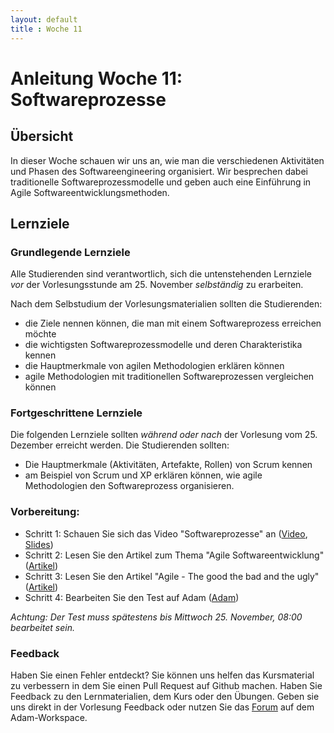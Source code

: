 ```yaml
---
layout: default
title : Woche 11
---
```

# Anleitung Woche 11: Softwareprozesse

## Übersicht

In dieser Woche schauen wir uns an, wie man die verschiedenen Aktivitäten und Phasen
des Softwareengineering organisiert. Wir besprechen dabei traditionelle Softwareprozessmodelle
und geben auch eine Einführung in Agile Softwareentwicklungsmethoden.

## Lernziele

### Grundlegende Lernziele

Alle Studierenden sind verantwortlich, sich die untenstehenden Lernziele *vor* der Vorlesungsstunde am 25. November *selbständig* zu erarbeiten.

Nach dem Selbstudium der Vorlesungsmaterialien sollten die Studierenden:
- die Ziele nennen können, die man mit einem Softwareprozess erreichen möchte
- die wichtigsten Softwareprozessmodelle und deren Charakteristika kennen
- die Hauptmerkmale von agilen Methodologien erklären können
- agile Methodologien mit traditionellen Softwareprozessen vergleichen können


### Fortgeschrittene Lernziele
Die folgenden Lernziele sollten *während oder nach* der Vorlesung vom 25. Dezember erreicht werden. Die Studierenden sollten:
- Die Hauptmerkmale (Aktivitäten, Artefakte, Rollen) von Scrum kennen
- am Beispiel von Scrum und XP erklären können, wie agile Methodologien den Softwareprozess organisieren.

### Vorbereitung:

* Schritt 1: Schauen Sie sich das Video "Softwareprozesse" an  ([Video](https://tube.switch.ch/videos/2313bd63), [Slides](./slides/software-process.html))
* Schritt 2: Lesen Sie den Artikel zum Thema "Agile Softwareentwicklung"  ([Artikel](./articles/agile.html))
* Schritt 3: Lesen Sie den Artikel "Agile - The good the bad and the ugly"  ([Artikel](./articles/agile-critic.html))
* Schritt 4: Bearbeiten Sie den Test auf Adam ([Adam](https://adam.unibas.ch/goto_adam_tst_1088179.html))

*Achtung: Der Test muss spätestens bis Mittwoch 25. November, 08:00 bearbeitet sein.*


### Feedback

Haben Sie einen Fehler entdeckt? Sie können uns helfen das Kursmaterial zu verbessern in dem Sie einen Pull Request auf Github machen.
Haben Sie Feedback zu den Lernmaterialien, dem Kurs oder den Übungen. Geben sie uns direkt in der Vorlesung Feedback oder nutzen Sie das [Forum](https://adam.unibas.ch/goto_adam_frm_1030287.html) auf dem Adam-Workspace.